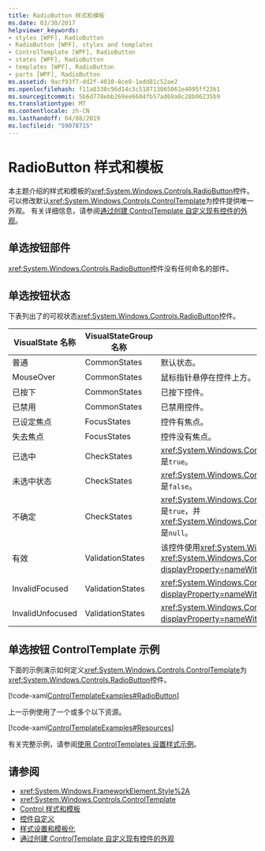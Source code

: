 ```yaml
---
title: RadioButton 样式和模板
ms.date: 03/30/2017
helpviewer_keywords:
- styles [WPF], RadioButton
- RadioButton [WPF], styles and templates
- ControlTemplate [WPF], RadioButton
- states [WPF], RadioButton
- templates [WPF], RadioButton
- parts [WPF], RadioButton
ms.assetid: 9acf93f7-dd2f-4010-8ce0-1edd81c52ae2
ms.openlocfilehash: f11a8338c96d14c3c518713865061e4095ff23b1
ms.sourcegitcommit: 5b6d778ebb269ee6684fb57ad69a8c28b06235b9
ms.translationtype: MT
ms.contentlocale: zh-CN
ms.lasthandoff: 04/08/2019
ms.locfileid: "59078715"
---
```

# <a name="radiobutton-styles-and-templates"></a>RadioButton 样式和模板
本主题介绍的样式和模板的<xref:System.Windows.Controls.RadioButton>控件。 可以修改默认<xref:System.Windows.Controls.ControlTemplate>为控件提供唯一外观。 有关详细信息，请参阅[通过创建 ControlTemplate 自定义现有控件的外观](customizing-the-appearance-of-an-existing-control.md)。  
  
## <a name="radiobutton-parts"></a>单选按钮部件  
 <xref:System.Windows.Controls.RadioButton>控件没有任何命名的部件。  
  
## <a name="radiobutton-states"></a>单选按钮状态  
 下表列出了的可视状态<xref:System.Windows.Controls.RadioButton>控件。  
  
|VisualState 名称|VisualStateGroup 名称|描述|  
|----------------------|---------------------------|-----------------|  
|普通|CommonStates|默认状态。|  
|MouseOver|CommonStates|鼠标指针悬停在控件上方。|  
|已按下|CommonStates|已按下控件。|  
|已禁用|CommonStates|已禁用控件。|  
|已设定焦点|FocusStates|控件有焦点。|  
|失去焦点|FocusStates|控件没有焦点。|  
|已选中|CheckStates|<xref:System.Windows.Controls.Primitives.ToggleButton.IsChecked%2A> 是`true`。|  
|未选中状态|CheckStates|<xref:System.Windows.Controls.Primitives.ToggleButton.IsChecked%2A> 是`false`。|  
|不确定|CheckStates|<xref:System.Windows.Controls.Primitives.ToggleButton.IsThreeState%2A> 是`true`，并<xref:System.Windows.Controls.Primitives.ToggleButton.IsChecked%2A>是`null`。|  
|有效|ValidationStates|该控件使用<xref:System.Windows.Controls.Validation>类和<xref:System.Windows.Controls.Validation.HasError%2A?displayProperty=nameWithType>附加的属性是`false`。|  
|InvalidFocused|ValidationStates|<xref:System.Windows.Controls.Validation.HasError%2A?displayProperty=nameWithType>附加的属性是`true`已在控件有焦点。|  
|InvalidUnfocused|ValidationStates|<xref:System.Windows.Controls.Validation.HasError%2A?displayProperty=nameWithType>附加的属性是`true`具有该控件没有焦点。|  
  
## <a name="radiobutton-controltemplate-example"></a>单选按钮 ControlTemplate 示例  
 下面的示例演示如何定义<xref:System.Windows.Controls.ControlTemplate>为<xref:System.Windows.Controls.RadioButton>控件。  
  
 [!code-xaml[ControlTemplateExamples#RadioButton](~/samples/snippets/csharp/VS_Snippets_Wpf/ControlTemplateExamples/CS/resources/radiobutton.xaml#radiobutton)]  
  
 上一示例使用了一个或多个以下资源。  
  
 [!code-xaml[ControlTemplateExamples#Resources](~/samples/snippets/csharp/VS_Snippets_Wpf/ControlTemplateExamples/CS/resources/shared.xaml#resources)]  
  
 有关完整示例，请参阅[使用 ControlTemplates 设置样式示例](https://github.com/Microsoft/WPF-Samples/tree/master/Styles%20&%20Templates/IntroToStylingAndTemplating)。  
  
## <a name="see-also"></a>请参阅

- <xref:System.Windows.FrameworkElement.Style%2A>
- <xref:System.Windows.Controls.ControlTemplate>
- [Control 样式和模板](control-styles-and-templates.md)
- [控件自定义](control-customization.md)
- [样式设置和模板化](styling-and-templating.md)
- [通过创建 ControlTemplate 自定义现有控件的外观](customizing-the-appearance-of-an-existing-control.md)
